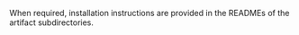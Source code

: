When required, installation instructions are provided in the READMEs of the artifact subdirectories.